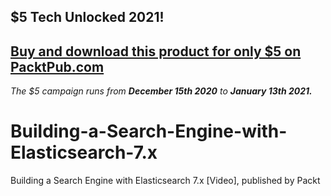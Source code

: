 ## $5 Tech Unlocked 2021!
[Buy and download this product for only $5 on PacktPub.com](https://www.packtpub.com/)
-----
*The $5 campaign         runs from __December 15th 2020__ to __January 13th 2021.__*

# Building-a-Search-Engine-with-Elasticsearch-7.x
Building a Search Engine with Elasticsearch 7.x [Video], published by Packt
